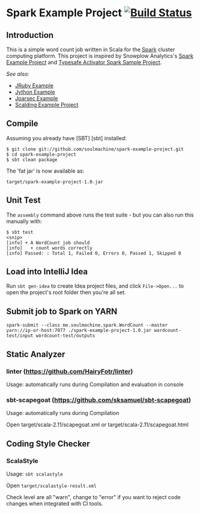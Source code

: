 # Spark Example Project [![Build Status](https://travis-ci.org/soulmachine/spark-example-project.png)](https://travis-ci.org/soulmachine/spark-example-project)

## Introduction

This is a simple word count job written in Scala for the [Spark](http://spark.apache.org/) cluster computing platform. This project is inspired by  Snowplow Analytics's [Spark Example Project](https://github.com/snowplow/spark-example-project) and [Typesafe Activator Spark Sample Project](http://www.typesafe.com/activator/template/spark-sample-project).

_See also:_ 

* [JRuby Example](https://github.com/soulmachine/JRubyExample)
* [Jython Example](https://github.com/soulmachine/JythonExample)
* [Jparsec Example](https://github.com/soulmachine/JparsecExample)
* [Scalding Example Project](https://github.com/soulmachine/scalding-example-project)

## Compile

Assuming you already have [SBT] [sbt] installed:

    $ git clone git://github.com/soulmachine/spark-example-project.git
    $ cd spark-example-project
    $ sbt clean package

The 'fat jar' is now available as:

    target/spark-example-project-1.0.jar

## Unit Test

The `assembly` command above runs the test suite - but you can also run this manually with:

    $ sbt test
    <snip>
    [info] + A WordCount job should
    [info]   + count words correctly
    [info] Passed: : Total 1, Failed 0, Errors 0, Passed 1, Skipped 0

## Load into IntelliJ Idea

Run `sbt gen-idea` to create Idea project files, and click `File->Open...` to open the project's root folder then you're all set.

## Submit job to Spark on YARN

    spark-submit --class me.soulmachine.spark.WordCount --master yarn://ip-or-host:7077 ./spark-example-project-1.0.jar wordcount-test/input wordcount-test/outputs

## Static Analyzer

### linter (https://github.com/HairyFotr/linter)

Usage: automatically runs during Compilation and evaluation in console

### sbt-scapegoat (https://github.com/sksamuel/sbt-scapegoat)

Usage: automatically runs during Compilation

Open target/scala-2.11/scapegoat.xml or target/scala-2.11/scapegoat.html

## Coding Style Checker

### ScalaStyle

Usage: ```sbt scalastyle```

Open `target/scalastyle-result.xml`

Check level are all "warn", change to "error" if you want to reject code changes when integrated with CI tools.

